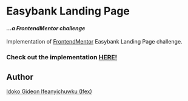 # Easybank Landing Page

#### _...a FrontendMentor challenge_

Implementation of [FrontendMentor](https://frontendmentor.io) Easybank Landing Page challenge.

### Check out the implementation [HERE!](https://easybankfmc.surge.sh)


## Author
[Idoko Gideon Ifeanyichuwku (Ifex)](https://ig-ifex.netlify.app)